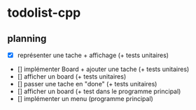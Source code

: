 # todolist-cpp

## planning

- [x] représenter une tache + affichage (+ tests unitaires)
- [] implémenter Board + ajouter une tache (+ tests unitaires)
- [] afficher un board (+ tests unitaires)
- [] passer une tache en "done" (+ tests unitaires)
- [] afficher un board (+ test dans le programme principal)
- [] implémenter un menu (programme principal)


